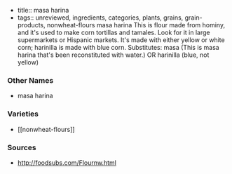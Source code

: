 - title:: masa harina
- tags:: unreviewed, ingredients, categories, plants, grains, grain-products, nonwheat-flours
masa harina This is flour made from hominy, and it's used to make corn tortillas and tamales. Look for it in large supermarkets or Hispanic markets. It's made with either yellow or white corn; harinilla is made with blue corn. Substitutes: masa (This is masa harina that's been reconstituted with water.) OR harinilla (blue, not yellow)

### Other Names

* masa harina

### Varieties

* [[nonwheat-flours]]

### Sources
* http://foodsubs.com/Flournw.html
